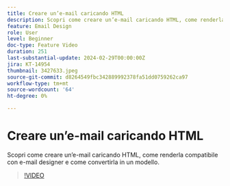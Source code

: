 ```yaml
---
title: Creare un’e-mail caricando HTML
description: Scopri come creare un’e-mail caricando HTML, come renderla compatibile con e-mail designer e come convertirla in un modello.
feature: Email Design
role: User
level: Beginner
doc-type: Feature Video
duration: 251
last-substantial-update: 2024-02-29T00:00:00Z
jira: KT-14954
thumbnail: 3427633.jpeg
source-git-commit: d8264549fbc342889992378fa51dd0759262ca97
workflow-type: tm+mt
source-wordcount: '64'
ht-degree: 0%

---
```



# Creare un’e-mail caricando HTML

Scopri come creare un’e-mail caricando HTML, come renderla compatibile con e-mail designer e come convertirla in un modello.

>[!VIDEO](https://video.tv.adobe.com/v/3427633/?learn=on)
